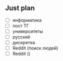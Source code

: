 ## Just plan
- [ ] информатика
- [ ] пост ТГ
- [ ] университеты
- [ ] русский
- [ ] дискретка
- [ ] Reddit (поиск людей)
- [ ] Reddit ()
